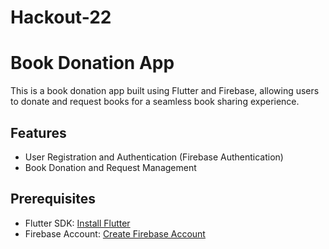 # Hackout-22

# Book Donation App

This is a book donation app built using Flutter and Firebase, allowing users to donate and request books for a seamless book sharing experience.

## Features

- User Registration and Authentication (Firebase Authentication)
- Book Donation and Request Management


## Prerequisites

- Flutter SDK: [Install Flutter](https://flutter.dev/docs/get-started/install)
- Firebase Account: [Create Firebase Account](https://firebase.google.com/)


